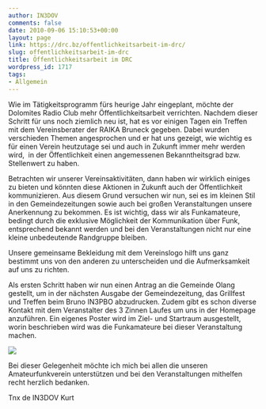 ```yaml
---
author: IN3DOV
comments: false
date: 2010-09-06 15:10:53+00:00
layout: page
link: https://drc.bz/offentlichkeitsarbeit-im-drc/
slug: offentlichkeitsarbeit-im-drc
title: Öffentlichkeitsarbeit im DRC
wordpress_id: 1717
tags:
- Allgemein
---
```


Wie im Tätigkeitsprogramm fürs heurige Jahr eingeplant, möchte der Dolomites Radio Club mehr Öffentlichkeitsarbeit verrichten. Nachdem dieser Schritt für uns noch ziemlich neu ist, hat es vor einigen Tagen ein Treffen mit dem Vereinsberater der RAIKA Bruneck gegeben. Dabei wurden verschieden Themen angesprochen und er hat uns gezeigt, wie wichtig es für einen Verein heutzutage sei und auch in Zukunft immer mehr werden wird,  in der Öffentlichkeit einen angemessenen Bekanntheitsgrad bzw. Stellenwert zu haben.




Betrachten wir unserer Vereinsaktivitäten, dann haben wir wirklich einiges zu bieten und könnten diese Aktionen in Zukunft auch der Öffentlichkeit kommunizieren. Aus diesem Grund versuchen wir nun, sei es im kleinen Stil in den Gemeindezeitungen sowie auch bei großen Veranstaltungen unsere Anerkennung zu bekommen. Es ist wichtig, dass wir als Funkamateure, bedingt durch die exklusive Möglichkeit der Kommunikation über Funk, entsprechend bekannt werden und bei den Veranstaltungen nicht nur eine kleine unbedeutende Randgruppe bleiben.




Unsere gemeinsame Bekleidung mit dem Vereinslogo hilft uns ganz bestimmt uns von den anderen zu unterscheiden und die Aufmerksamkeit auf uns zu richten.




Als ersten Schritt haben wir nun einen Antrag an die Gemeinde Olang gestellt, um in der nächsten Ausgabe der Gemeindezeitung, das Grillfest und Treffen beim Bruno IN3PBO abzudrucken. Zudem gibt es schon diverse Kontakt mit dem Veranstalter des 3 Zinnen Laufes um uns in der Homepage anzuführen. Ein eigenes Poster wird im Ziel- und Startraum ausgestellt, worin beschrieben wird was die Funkamateure bei dieser Veranstaltung machen.




[![](https://drc.bz/wp-content/uploads/2010/09/posterdreizinnen.jpg)](https://drc.bz/wp-content/uploads/2010/09/posterdreizinnen.jpg)




Bei dieser Gelegenheit möchte ich mich bei allen die unseren Amateurfunkverein unterstützen und bei den Veranstaltungen mithelfen recht herzlich bedanken.




Tnx de IN3DOV Kurt




[](https://drc.bz/wp-content/uploads/2010/09/posterdreizinnen1.doc)
